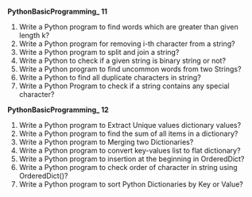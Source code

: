 **PythonBasicProgramming_ 11**

1. Write a Python program to find words which are greater than given length k?
2. Write a Python program for removing i-th character from a string?
3. Write a Python program to split and join a string?
4. Write a Python to check if a given string is binary string or not?
5. Write a Python program to find uncommon words from two Strings?
6. Write a Python to find all duplicate characters in string?
7. Write a Python Program to check if a string contains any special character?

**PythonBasicProgramming_ 12**
1. Write a Python program to Extract Unique values dictionary values?
2. Write a Python program to find the sum of all items in a dictionary?
3. Write a Python program to Merging two Dictionaries?
4. Write a Python program to convert key-values list to flat dictionary?
5. Write a Python program to insertion at the beginning in OrderedDict?
6. Write a Python program to check order of character in string using OrderedDict()?
7. Write a Python program to sort Python Dictionaries by Key or Value?
